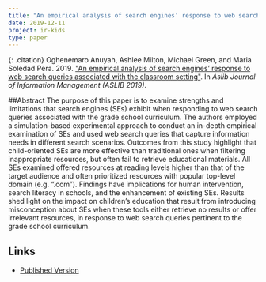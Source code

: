 ```yaml
---
title: "An empirical analysis of search engines’ response to web search queries associated with the classroom setting"
date: 2019-12-11
project: ir-kids
type: paper
---
```


{: .citation}
 Oghenemaro Anuyah, Ashlee Milton, Michael Green, and Maria Soledad Pera. 2019. ["An empirical analysis of search engines’ response to web search queries associated with the classroom setting"](#). In <cite> Aslib Journal of Information Management (ASLIB 2019)</cite>.


##Abstract
The purpose of this paper is to examine strengths and limitations that search engines (SEs) exhibit when responding to web search queries associated with the grade school curriculum. The authors employed a simulation-based experimental approach to conduct an in-depth empirical examination of SEs and used web search queries that capture information needs in different search scenarios.
Outcomes from this study highlight that child-oriented SEs are more effective than traditional ones when filtering inappropriate resources, but often fail to retrieve educational materials. All SEs examined offered resources at reading levels higher than that of the target audience and often prioritized resources with popular top-level domain (e.g. “.com”).
Findings have implications for human intervention, search literacy in schools, and the enhancement of existing SEs. Results shed light on the impact on children’s education that result from introducing misconception about SEs when these tools either retrieve no results or offer irrelevant resources, in response to web search queries pertinent to the grade school curriculum.

## Links
* [Published Version](https://www.emerald.com/insight/content/doi/10.1108/AJIM-06-2019-0143/full/html)
